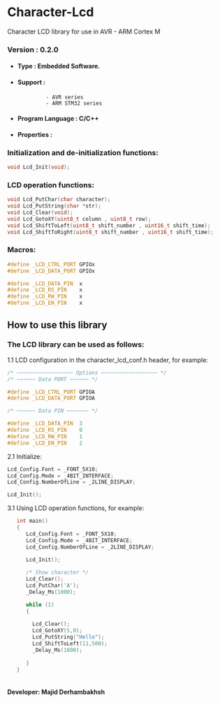 # Character-Lcd
Character LCD library for use in AVR - ARM Cortex M

### Version : 0.2.0

- #### Type : Embedded Software.

- #### Support :  
               - AVR series  
               - ARM STM32 series  

- #### Program Language : C/C++

- #### Properties :

### Initialization and de-initialization functions:
```c++
void Lcd_Init(void);
``` 

### LCD operation functions:
```c++
void Lcd_PutChar(char character);
void Lcd_PutString(char *str);
void Lcd_Clear(void);
void Lcd_GotoXY(uint8_t column , uint8_t row);
void Lcd_ShiftToLeft(uint8_t shift_number , uint16_t shift_time);
void Lcd_ShiftToRight(uint8_t shift_number , uint16_t shift_time);
``` 

### Macros:
```c++
#define _LCD_CTRL_PORT GPIOx
#define _LCD_DATA_PORT GPIOx

#define _LCD_DATA_PIN  x
#define _LCD_RS_PIN    x
#define _LCD_RW_PIN    x
#define _LCD_EN_PIN    x
``` 

## How to use this library

### The LCD library can be used as follows:
1.1  LCD configuration in the character_lcd_conf.h header, for example:  
         
```c++
/* ~~~~~~~~~~~~~~~~~~ Options ~~~~~~~~~~~~~~~~~~ */
/* ~~~~~~ Data PORT ~~~~~~ */

#define _LCD_CTRL_PORT GPIOA
#define _LCD_DATA_PORT GPIOA

/* ~~~~~~ Data PIN ~~~~~~~ */

#define _LCD_DATA_PIN  3
#define _LCD_RS_PIN    0
#define _LCD_RW_PIN    1
#define _LCD_EN_PIN    2
```  
      
2.1  Initialize:  
        
```c++
Lcd_Config.Font = _FONT_5X10;
Lcd_Config.Mode = _4BIT_INTERFACE;
Lcd_Config.NumberOfLine = _2LINE_DISPLAY;

Lcd_Init();
```  
      
3.1  Using LCD operation functions, for example:  
```c++
   int main()
   {
      Lcd_Config.Font = _FONT_5X10;
      Lcd_Config.Mode = _4BIT_INTERFACE;
      Lcd_Config.NumberOfLine = _2LINE_DISPLAY;

      Lcd_Init();
      
      /* Show character */
      Lcd_Clear();
      Lcd_PutChar('A');
      _Delay_Ms(1000);

      while (1)
      {
        
        Lcd_Clear();
        Lcd_GotoXY(5,0);
        Lcd_PutString("Hello");
        Lcd_ShiftToLeft(11,500);
        _Delay_Ms(1000);
        
      }
   }
       
```

#### Developer: Majid Derhambakhsh

